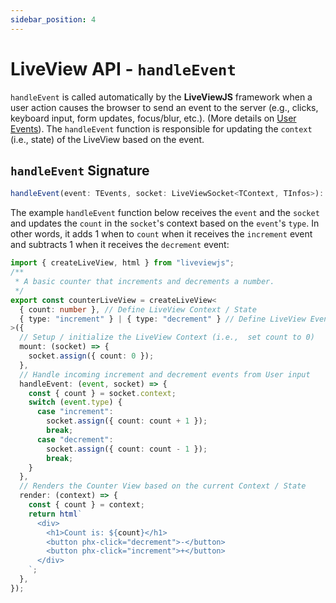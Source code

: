 ```yaml
---
sidebar_position: 4
---
```


# LiveView API - `handleEvent`

`handleEvent` is called automatically by the **LiveViewJS** framework when a user action causes the browser to send an
event to the server (e.g., clicks, keyboard input, form updates, focus/blur, etc.). (More details on
[User Events](/docs/user-events-slash-bindings/overview)). The `handleEvent` function is responsible for updating the
`context` (i.e., state) of the LiveView based on the event.

## `handleEvent` Signature

```ts
handleEvent(event: TEvents, socket: LiveViewSocket<TContext, TInfos>): void | Promise<void>;
```

The example `handleEvent` function below receives the `event` and the `socket` and updates the `count` in the `socket`'s
context based on the `event`'s `type`. In other words, it adds 1 when to `count` when it receives the `increment` event
and subtracts 1 when it receives the `decrement` event:

```ts title="counterLiveView.ts" {13-24}
import { createLiveView, html } from "liveviewjs";
/**
 * A basic counter that increments and decrements a number.
 */
export const counterLiveView = createLiveView<
  { count: number }, // Define LiveView Context / State
  { type: "increment" } | { type: "decrement" } // Define LiveView Events
>({
  // Setup / initialize the LiveView Context (i.e.,  set count to 0)
  mount: (socket) => {
    socket.assign({ count: 0 });
  },
  // Handle incoming increment and decrement events from User input
  handleEvent: (event, socket) => {
    const { count } = socket.context;
    switch (event.type) {
      case "increment":
        socket.assign({ count: count + 1 });
        break;
      case "decrement":
        socket.assign({ count: count - 1 });
        break;
    }
  },
  // Renders the Counter View based on the current Context / State
  render: (context) => {
    const { count } = context;
    return html`
      <div>
        <h1>Count is: ${count}</h1>
        <button phx-click="decrement">-</button>
        <button phx-click="increment">+</button>
      </div>
    `;
  },
});
```
